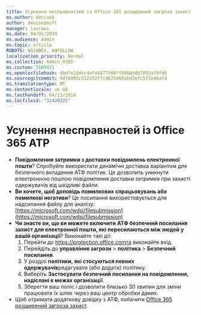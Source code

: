 ```yaml
---
title: Усунення несправностей із Office 365 розширений загроза захист (АТФ)
ms.author: deniseb
author: denisebmsft
manager: laurawi
ms.date: 04/01/2019
ms.audience: Admin
ms.topic: article
ROBOTS: NOINDEX, NOFOLLOW
localization_priority: Normal
ms.collection: Admin_O365
ms.custom: 3100021
ms.openlocfilehash: dbdfe2ddcc4afd4477f66ffd060ddb7093af8fd6
ms.sourcegitcommit: 9d78905c512192ffc4675468abd2efc5f2e4baf4
ms.translationtype: MT
ms.contentlocale: uk-UA
ms.lasthandoff: 04/23/2019
ms.locfileid: "32420325"
---
```

# <a name="troubleshoot-issues-with-office-365-atp"></a>Усунення несправностей із Office 365 ATP

- **Повідомлення затримки з доставки повідомлень електронної пошти**? Спробуйте використати динамічні доставка варіантом для безпечного вкладення АТФ політик. Це дозволить уникнути електронною поштою повідомлення доставки затримки при захисті одержувачів від шкідливі файли.
- **Ви хочете, щоб доповідь помилкових спрацьовувань або помилкові негативи**? Це посилання використовується для надсилання файлу для аналізу:[https://microsoft.com/wdsi/filesubmission](https://microsoft.com/wdsi/filesubmission)
- **Чи знаєте ви, що ви можете включити АТФ безпечний посилання захист для електронної пошти, які пересилаються між людей у вашій організації**? Виконайте такі дії:
    1. Перейти до https://protection.office.comта виконайте вхід.
    2. Перейдіть до **управління загрози** > **політика** > **Безпечний посилання**.
    3. У розділі **політики, які стосуються певних одержувачів**редагувати (або додати) політику.
    4. Виберіть **Застосувати безпечний посилання на повідомлення, надіслані в межах організації**.
    5. Зберегти ваш поліс і дозволити близько 30 хвилин для зміни працювати їх шлях через ваш центр обробки даних.
- Щоб отримати додаткову довідку з АТФ, побачити [Office 365 розширений загроза захист](https://docs.microsoft.com/office365/securitycompliance/office-365-atp).